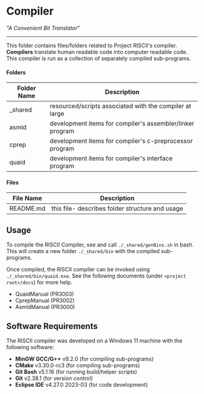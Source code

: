 # Compiler
*"A Convenient Bit Translator"*

---

This folder contains files/folders related to Project RISCII's compiler. **Compilers** translate human readable code into computer readable code. This compiler is run as a collection of separately compiled sub-programs.

#### Folders

|Folder Name|Description                                                   |
|-----------|--------------------------------------------------------------|
|\_shared   |resourced/scripts associated with the compiler at large       |
|asmld      |development items for compiler's assembler/linker program     |
|cprep      |development items for compiler's c-preprocessor program       |
|quaid      |development items for compiler's interface program            |

#### Files

|File   Name|Description                                                   |
|-----------|--------------------------------------------------------------|
|README.md  |this file- describes folder structure and usage               |

## Usage

To compile the RISCII Compiler, see and call `./_shared/genBins.sh` in bash. This will create a new folder `./_shared/bin` with the compiled sub-programs.

Once compiled, the RISCII compiler can be invoked using `./_shared/bin/quaid.exe`. See the following documents (under `<project root>/docs`) for more help.

- QuaidManual (PR3003)
- CprepManual (PR3002)
- AsmldManual (PR3000)

## Software Requirements

The RISCII compiler was developed on a Windows 11 machine with the following software:

- **MinGW GCC/G++** v9.2.0 (for compiling sub-programs)
- **CMake** v3.30.0-rc3 (for compiling sub-programs)
- **Git Bash** v5.1.16 (for running build/helper scripts)
- **Git** v2.38.1 (for version control)
- **Eclipse IDE** v4.27.0 2023-03 (for code development)
